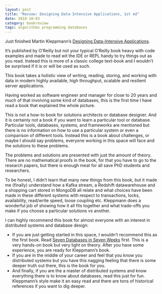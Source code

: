 ```yaml
---
layout: post
title: "Review: Designing Data-Intensive Applications, 1st ed"
date: 2018-10-03
category: bookreview
tags: algorithms programming databases
---
```


Just finished Martin Kleppmann’s [Designing Data-Intensive Applications](https://www.amazon.com/Designing-Data-Intensive-Applications-Reliable-Maintainable/dp/1449373321/).

It’s published by O’Reilly but not your typical O’Reilly book heavy with code examples and made to read wit the IDE or REPL handy to try things out as you read. Instead this is more of a classic college text-book and I wouldn’t be surprised if it is or will be used as such.

This book takes a holistic view of writing, reading, storing, and working with data in modern highly available, high throughput, scalable and resilient server applications.

Having worked as software engineer and manager for close to 20 years and much of that involving some kind of databases, this is the first time I have read a book that explained the whole picture.

This is not a how-to book for solutions architects or database designer. And it is certainly not a book if you want to learn a particular tool or database. Particular tools, databases, systems, and frameworks are mentioned but there is no information on how to use a particular system or even a comparison of different tools. Instead this is a book about challenges, or maybe I should say problems, everyone working in this space will face and the solutions to these problems.

The problems and solutions are presented with just the amount of theory. There are no mathematical proofs in the book, for that you have to go to the research papers, but there is enough meat for all save PhD students and researchers.

To be honest, I didn’t learn that many new things from this book, but it made me (finally) understand how a Kafka stream, a Redshift datawarehouse and a shopping cart stored in MongoDB all relate and what choices have been made in these different systems with respect to transactions, locks, availability, read/write speed, loose coupling etc. Kleppmann does a wonderful job of showing how it all fits together and what trade-offs you make if you choose a particular solutions vs another.

I can highly recommend this book for almost everyone with an interest in distributed systems and database design:
- If you are just getting started in this space, I wouldn’t recommend this as the first book. Read [Seven Databases in Seven Weeks](https://pragprog.com/book/pwrdata/seven-databases-in-seven-weeks-second-edition) first. This is a very hands-on book but very light on theory.  After you have some experience, you are ready for Kleppmann’s book.
- If you are in the middle of your career and feel that you know you distributed systems but you have this nagging feeling that there is some deeper truth out there, this is the book for you.
- And finally, if you are the a master of distributed systems and know everything there is to know about databases, read this just for fun. Kleppmann’s style make it an easy read and there are tons of historical references if you want to dig deeper.
